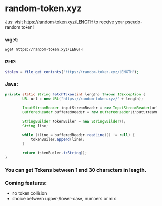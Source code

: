 # random-token.xyz

Just visit https://random-token.xyz/LENGTH to receive your pseudo-random token!

### wget: ###
`wget https://random-token.xyz/LENGTH`
### PHP: ###
``` php
$token = file_get_contents("https://random-token.xyz/LENGTH");
```
### Java: ###
``` java
private static String fetchToken(int length) throws IOException {
        URL url = new URL("https://random-token.xyz/" + length);
        
        InputStreamReader inputStreamReader = new InputStreamReader(url.openStream());
        BufferedReader bufferedReader = new BufferedReader(inputStreamReader);
        
        StringBuilder tokenBuiler = new StringBuilder();
        String line;
        
        while ((line = bufferedReader.readLine()) != null) {
            tokenBuiler.append(line);
        }
        
        return tokenBuiler.toString();
}
```

### You can get Tokens between 1 and 30 characters in length. ###




### Coming features: ###
  - no token collision
  - choice between upper-/lower-case, numbers or mix
